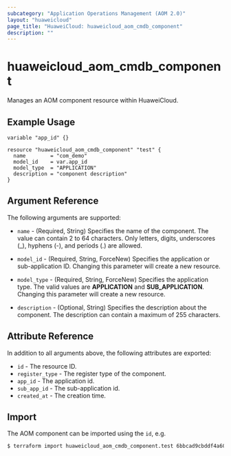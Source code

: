 ```yaml
---
subcategory: "Application Operations Management (AOM 2.0)"
layout: "huaweicloud"
page_title: "HuaweiCloud: huaweicloud_aom_cmdb_component"
description: ""
---
```


# huaweicloud_aom_cmdb_component

Manages an AOM component resource within HuaweiCloud.

## Example Usage

```hcl
variable "app_id" {}

resource "huaweicloud_aom_cmdb_component" "test" {
  name        = "com_demo"
  model_id    = var.app_id
  model_type  = "APPLICATION"
  description = "component description"
}
```

## Argument Reference

The following arguments are supported:

* `name` - (Required, String) Specifies the name of the component. The value can contain 2 to 64 characters.
  Only letters, digits, underscores (_), hyphens (-), and periods (.) are allowed.

* `model_id` - (Required, String, ForceNew) Specifies the application or sub-application ID.
  Changing this parameter will create a new resource.

* `model_type` - (Required, String, ForceNew) Specifies the application type. The valid values are **APPLICATION** and **SUB_APPLICATION**.
  Changing this parameter will create a new resource.

* `description` - (Optional, String) Specifies the description about the component.
  The description can contain a maximum of 255 characters.

## Attribute Reference

In addition to all arguments above, the following attributes are exported:

* `id` - The resource ID.
* `register_type` - The register type of the component.
* `app_id` - The application id.
* `sub_app_id` - The sub-application id.
* `created_at` - The creation time.

## Import

The AOM component can be imported using the `id`, e.g.

```bash
$ terraform import huaweicloud_aom_cmdb_component.test 6bbcad9cbddf4a60abaf5358a9339c98
```
